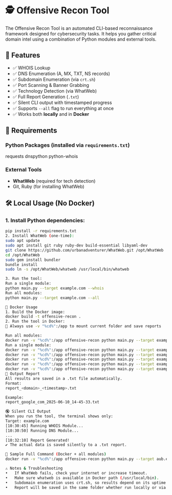 # 🕵️ Offensive Recon Tool
The Offensive Recon Tool is an automated CLI-based reconnaissance framework designed for cybersecurity tasks. It helps you gather critical domain intel using a combination of Python modules and external tools.
## 📌 Features
- ✅ WHOIS Lookup  
- ✅ DNS Enumeration (A, MX, TXT, NS records)  
- ✅ Subdomain Enumeration (via `crt.sh`)  
- ✅ Port Scanning & Banner Grabbing  
- ✅ Technology Detection (via WhatWeb)  
- ✅ Full Report Generation (`.txt`)  
- ✅ Silent CLI output with timestamped progress  
- ✅ Supports `--all` flag to run everything at once  
- ✅ Works both **locally** and in **Docker**

## 🧠 Requirements
### Python Packages (installed via `requirements.txt`)
requests
dnspython
python-whois
### External Tools
- **WhatWeb** (required for tech detection)
- Git, Ruby (for installing WhatWeb)
## 🛠️ Local Usage (No Docker)
### 1. Install Python dependencies:
```bash
pip install -r requirements.txt
2. Install WhatWeb (one-time):
sudo apt update
sudo apt install git ruby ruby-dev build-essential libyaml-dev
git clone https://github.com/urbanadventurer/WhatWeb.git /opt/WhatWeb
cd /opt/WhatWeb
sudo gem install bundler
bundle install
sudo ln -s /opt/WhatWeb/whatweb /usr/local/bin/whatweb

3. Run the tool:
Run a single module:
python main.py --target example.com --whois
Run all modules:
python main.py --target example.com --all

🐳 Docker Usage
1. Build the Docker image:
docker build -t offensive-recon .
2. Run the tool in Docker:
🔁 Always use -v "%cd%":/app to mount current folder and save reports

Run all modules:
docker run -v "%cd%":/app offensive-recon python main.py --target example.com --all
Run a single module:
docker run -v "%cd%":/app offensive-recon python main.py --target example.com --whois
docker run -v "%cd%":/app offensive-recon python main.py --target example.com --dns
docker run -v "%cd%":/app offensive-recon python main.py --target example.com --subdomains
docker run -v "%cd%":/app offensive-recon python main.py --target example.com --portscan
docker run -v "%cd%":/app offensive-recon python main.py --target example.com --tech
🧾 Output Report
All results are saved in a .txt file automatically.
Format:
report_<domain>_<timestamp>.txt

Example:
report_google_com_2025-06-10_14-45-33.txt

🔇 Silent CLI Output
When you run the tool, the terminal shows only:
Target: example.com
[10:30:45] Running WHOIS Module...
[10:30:50] Running DNS Module...
...
[10:32:10] Report Generated!
✔ The actual data is saved silently to a .txt report.

🧪 Sample Full Command (Docker + all modules)
docker run -v "%cd%":/app offensive-recon python main.py --target aub.edu.lb --all

⚠️ Notes & Troubleshooting
•	If WhatWeb fails, check your internet or increase timeout.
•	Make sure whatweb is available in Docker path (/usr/local/bin).
•	Subdomain enumeration uses crt.sh, so results depend on its uptime.
•	Report will be saved in the same folder whether run locally or via Docker.
